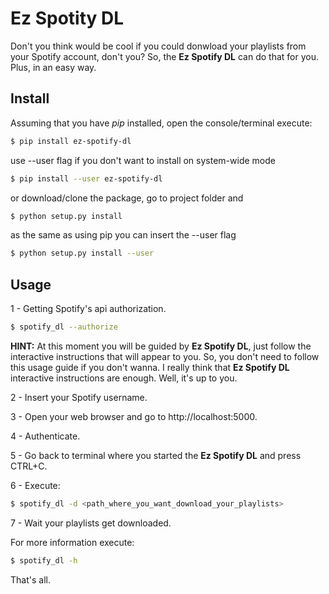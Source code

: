 
Ez Spotity DL
=============

Don't you think would be cool if you could donwload your playlists from your Spotify account, don't you?
So, the **Ez Spotify DL** can do that for you. Plus, in an easy way.



## Install

Assuming that you have *pip* installed, open the console/terminal execute:

```bash
$ pip install ez-spotify-dl
```

use --user flag if you don't want to install on system-wide mode

```bash
$ pip install --user ez-spotify-dl
```
or download/clone the package, go to project folder and

```bash
$ python setup.py install
```

as the same as using pip you can insert the --user flag

```bash
$ python setup.py install --user
```

## Usage

1 - Getting Spotify's api authorization.

```bash
$ spotify_dl --authorize
```
**HINT:** At this moment you will be guided by **Ez Spotify DL**, just follow the interactive instructions that will appear to you. So, you don't need to follow this usage guide if you don't wanna. I really think that **Ez Spotify DL** interactive instructions are enough.
Well, it's up to you.

2 - Insert your Spotify username.

3 - Open your web browser and go to http://localhost:5000.

4 - Authenticate.

5 - Go back to terminal where you started the **Ez Spotify DL** and press CTRL+C.

6 - Execute:
```bash
$ spotify_dl -d <path_where_you_want_download_your_playlists>
```

7 - Wait your playlists get downloaded.


For more information execute:
```bash
$ spotify_dl -h
```

That's all.



